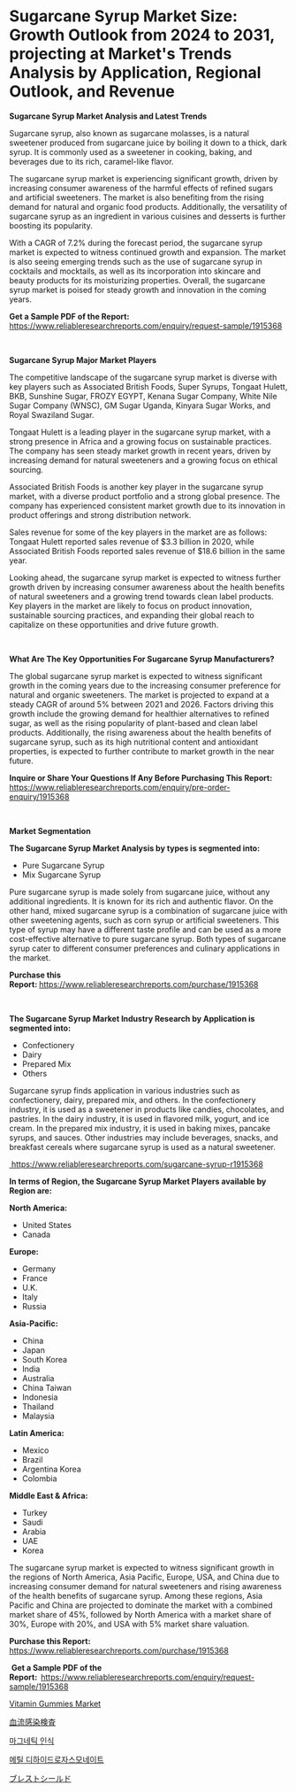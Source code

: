<p><h1>Sugarcane Syrup Market Size: Growth Outlook from 2024 to 2031, projecting at Market's Trends Analysis by Application, Regional Outlook, and Revenue</h1></p><p><strong>Sugarcane Syrup Market Analysis and Latest Trends</strong></p>
<p><p>Sugarcane syrup, also known as sugarcane molasses, is a natural sweetener produced from sugarcane juice by boiling it down to a thick, dark syrup. It is commonly used as a sweetener in cooking, baking, and beverages due to its rich, caramel-like flavor.</p><p>The sugarcane syrup market is experiencing significant growth, driven by increasing consumer awareness of the harmful effects of refined sugars and artificial sweeteners. The market is also benefiting from the rising demand for natural and organic food products. Additionally, the versatility of sugarcane syrup as an ingredient in various cuisines and desserts is further boosting its popularity.</p><p>With a CAGR of 7.2% during the forecast period, the sugarcane syrup market is expected to witness continued growth and expansion. The market is also seeing emerging trends such as the use of sugarcane syrup in cocktails and mocktails, as well as its incorporation into skincare and beauty products for its moisturizing properties. Overall, the sugarcane syrup market is poised for steady growth and innovation in the coming years.</p></p>
<p><strong>Get a Sample PDF of the Report:&nbsp;</strong> <a href="https://www.reliableresearchreports.com/enquiry/request-sample/1915368">https://www.reliableresearchreports.com/enquiry/request-sample/1915368</a></p>
<p>&nbsp;</p>
<p><strong>Sugarcane Syrup Major Market Players</strong></p>
<p><p>The competitive landscape of the sugarcane syrup market is diverse with key players such as Associated British Foods, Super Syrups, Tongaat Hulett, BKB, Sunshine Sugar, FROZY EGYPT, Kenana Sugar Company, White Nile Sugar Company (WNSC), GM Sugar Uganda, Kinyara Sugar Works, and Royal Swaziland Sugar.</p><p>Tongaat Hulett is a leading player in the sugarcane syrup market, with a strong presence in Africa and a growing focus on sustainable practices. The company has seen steady market growth in recent years, driven by increasing demand for natural sweeteners and a growing focus on ethical sourcing.</p><p>Associated British Foods is another key player in the sugarcane syrup market, with a diverse product portfolio and a strong global presence. The company has experienced consistent market growth due to its innovation in product offerings and strong distribution network.</p><p>Sales revenue for some of the key players in the market are as follows: Tongaat Hulett reported sales revenue of $3.3 billion in 2020, while Associated British Foods reported sales revenue of $18.6 billion in the same year.</p><p>Looking ahead, the sugarcane syrup market is expected to witness further growth driven by increasing consumer awareness about the health benefits of natural sweeteners and a growing trend towards clean label products. Key players in the market are likely to focus on product innovation, sustainable sourcing practices, and expanding their global reach to capitalize on these opportunities and drive future growth.</p></p>
<p>&nbsp;</p>
<p><strong>What Are The Key Opportunities For Sugarcane Syrup Manufacturers?</strong></p>
<p><p>The global sugarcane syrup market is expected to witness significant growth in the coming years due to the increasing consumer preference for natural and organic sweeteners. The market is projected to expand at a steady CAGR of around 5% between 2021 and 2026. Factors driving this growth include the growing demand for healthier alternatives to refined sugar, as well as the rising popularity of plant-based and clean label products. Additionally, the rising awareness about the health benefits of sugarcane syrup, such as its high nutritional content and antioxidant properties, is expected to further contribute to market growth in the near future.</p></p>
<p><strong>Inquire or Share Your Questions If Any Before Purchasing This Report:</strong> <a href="https://www.reliableresearchreports.com/enquiry/pre-order-enquiry/1915368">https://www.reliableresearchreports.com/enquiry/pre-order-enquiry/1915368</a></p>
<p>&nbsp;</p>
<p><strong>Market Segmentation</strong></p>
<p><strong>The Sugarcane Syrup Market Analysis by types is segmented into:</strong></p>
<p><ul><li>Pure Sugarcane Syrup</li><li>Mix Sugarcane Syrup</li></ul></p>
<p><p>Pure sugarcane syrup is made solely from sugarcane juice, without any additional ingredients. It is known for its rich and authentic flavor. On the other hand, mixed sugarcane syrup is a combination of sugarcane juice with other sweetening agents, such as corn syrup or artificial sweeteners. This type of syrup may have a different taste profile and can be used as a more cost-effective alternative to pure sugarcane syrup. Both types of sugarcane syrup cater to different consumer preferences and culinary applications in the market.</p></p>
<p><strong>Purchase this Report:&nbsp;</strong><a href="https://www.reliableresearchreports.com/purchase/1915368">https://www.reliableresearchreports.com/purchase/1915368</a></p>
<p>&nbsp;</p>
<p><strong>The Sugarcane Syrup Market Industry Research by Application is segmented into:</strong></p>
<p><ul><li>Confectionery</li><li>Dairy</li><li>Prepared Mix</li><li>Others</li></ul></p>
<p><p>Sugarcane syrup finds application in various industries such as confectionery, dairy, prepared mix, and others. In the confectionery industry, it is used as a sweetener in products like candies, chocolates, and pastries. In the dairy industry, it is used in flavored milk, yogurt, and ice cream. In the prepared mix industry, it is used in baking mixes, pancake syrups, and sauces. Other industries may include beverages, snacks, and breakfast cereals where sugarcane syrup is used as a natural sweetener.</p></p>
<p><a href="https://www.reliableresearchreports.com/sugarcane-syrup-r1915368">&nbsp;https://www.reliableresearchreports.com/sugarcane-syrup-r1915368</a></p>
<p><strong>In terms of Region, the Sugarcane Syrup Market Players available by Region are:</strong></p>
<p>
    <p> <strong> North America: </strong>
        <ul>
            <li>United States</li>
            <li>Canada</li>
        </ul>
        </p> 
    <p> <strong> Europe: </strong>
        <ul>
            <li>Germany</li>
            <li>France</li>
            <li>U.K.</li>
            <li>Italy</li>
            <li>Russia</li>
        </ul>
        </p> 
    <p> <strong> Asia-Pacific: </strong>
        <ul>
            <li>China</li>
            <li>Japan</li>
            <li>South Korea</li>
            <li>India</li>
            <li>Australia</li>
            <li>China Taiwan</li>
            <li>Indonesia</li>
            <li>Thailand</li>
            <li>Malaysia</li>
        </ul>
        </p> 
    <p> <strong> Latin America: </strong>
        <ul>
            <li>Mexico</li>
            <li>Brazil</li>
            <li>Argentina Korea</li>
            <li>Colombia</li>
        </ul>
        </p> 
    <p> <strong> Middle East & Africa: </strong>
        <ul>
            <li>Turkey</li>
            <li>Saudi</li>
            <li>Arabia</li>
            <li>UAE</li>
            <li>Korea</li>
        </ul>
    </p>
    </p>
<p><p>The sugarcane syrup market is expected to witness significant growth in the regions of North America, Asia Pacific, Europe, USA, and China due to increasing consumer demand for natural sweeteners and rising awareness of the health benefits of sugarcane syrup. Among these regions, Asia Pacific and China are projected to dominate the market with a combined market share of 45%, followed by North America with a market share of 30%, Europe with 20%, and USA with 5% market share valuation.</p></p>
<p><strong>Purchase this Report: </strong><a href="https://www.reliableresearchreports.com/purchase/1915368">https://www.reliableresearchreports.com/purchase/1915368</a></p>
<p>&nbsp;<strong>Get a Sample PDF of the Report:&nbsp;&nbsp;</strong><a href="https://www.reliableresearchreports.com/enquiry/request-sample/1915368">https://www.reliableresearchreports.com/enquiry/request-sample/1915368</a></p>
<p><strong></strong></p>
<p><p><a href="https://github.com/redneck06/Market-Research-Report-List-2/blob/main/vitamin-gummies-market.md">Vitamin Gummies Market</a></p><p><a href="https://github.com/LeanneBruen2023/Market-Research-Report-List-1/blob/main/767314618298.md">血流感染検査</a></p><p><a href="https://github.com/idcefvhkdut6/Market-Research-Report-List-1/blob/main/867034916783.md">마그네틱 인식</a></p><p><a href="https://github.com/vsap75a286l/Market-Research-Report-List-1/blob/main/818467816784.md">메틸 디하이드로자스모네이트</a></p><p><a href="https://medium.com/@alliegrater55/%E4%B9%B3%E6%88%BF%E3%82%B7%E3%83%BC%E3%83%AB%E3%83%89%E3%81%AE%E5%B8%82%E5%A0%B4%E8%AA%BF%E6%9F%BB%E3%83%AC%E3%83%9D%E3%83%BC%E3%83%88-%E3%81%9D%E3%81%AE%E6%AD%B4%E5%8F%B2%E3%81%A82031%E5%B9%B4%E3%81%BE%E3%81%A7%E3%81%AE%E4%BA%88%E6%B8%AC-97d82d0ff6f5">ブレストシールド</a></p></p>